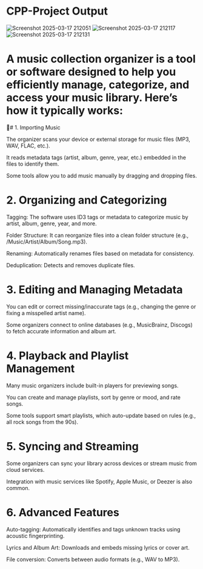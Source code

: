 # CPP-Project Output
![Screenshot 2025-03-17 212051](https://github.com/user-attachments/assets/ddde066f-cde7-452f-bab2-1a22208f2ff1)
![Screenshot 2025-03-17 212117](https://github.com/user-attachments/assets/9f1bf042-efe5-425a-8cdf-cdc5a2be75fb)
![Screenshot 2025-03-17 212131](https://github.com/user-attachments/assets/5b050850-0722-4fe7-bdc8-14c19d8facb7)
# A music collection organizer is a tool or software designed to help you efficiently manage, categorize, and access your music library. Here’s how it typically works:

🎵# 1. Importing Music

The organizer scans your device or external storage for music files (MP3, WAV, FLAC, etc.).

It reads metadata tags (artist, album, genre, year, etc.) embedded in the files to identify them.

Some tools allow you to add music manually by dragging and dropping files.


# 2. Organizing and Categorizing

Tagging: The software uses ID3 tags or metadata to categorize music by artist, album, genre, year, and more.

Folder Structure: It can reorganize files into a clean folder structure (e.g., /Music/Artist/Album/Song.mp3).

Renaming: Automatically renames files based on metadata for consistency.

Deduplication: Detects and removes duplicate files.


# 3. Editing and Managing Metadata

You can edit or correct missing/inaccurate tags (e.g., changing the genre or fixing a misspelled artist name).

Some organizers connect to online databases (e.g., MusicBrainz, Discogs) to fetch accurate information and album art.


# 4. Playback and Playlist Management

Many music organizers include built-in players for previewing songs.

You can create and manage playlists, sort by genre or mood, and rate songs.

Some tools support smart playlists, which auto-update based on rules (e.g., all rock songs from the 90s).


# 5. Syncing and Streaming

Some organizers can sync your library across devices or stream music from cloud services.

Integration with music services like Spotify, Apple Music, or Deezer is also common.


# 6. Advanced Features

Auto-tagging: Automatically identifies and tags unknown tracks using acoustic fingerprinting.

Lyrics and Album Art: Downloads and embeds missing lyrics or cover art.

File conversion: Converts between audio formats (e.g., WAV to MP3).


